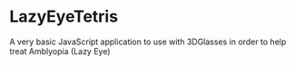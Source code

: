 # LazyEyeTetris
A very basic JavaScript application to use with 3DGlasses in order to help treat Amblyopia (Lazy Eye)
